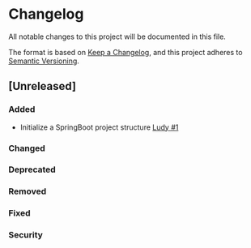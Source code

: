 # Changelog

All notable changes to this project will be documented in this file.

The format is based on [Keep a Changelog](https://keepachangelog.com/en/1.1.0/),
and this project adheres to [Semantic Versioning](https://semver.org/spec/v2.0.0.html).

## [Unreleased]

### Added

- Initialize a SpringBoot project structure [Ludy #1](https://github.com/users/redo99/projects/1/views/1?pane=issue&itemId=95383350&issue=redo99%7Cludy%7C1)

### Changed
### Deprecated
### Removed
### Fixed
### Security
